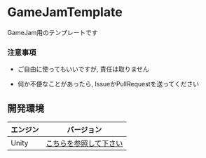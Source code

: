# GameJamTemplate

GameJam用のテンプレートです

### 注意事項

- ご自由に使ってもいいですが, 責任は取りません

- 何か不便なことがあったら, IssueかPullRequestを送ってください

## 開発環境

| エンジン | バージョン  |
| ---------- | ----------- |
| Unity      | [こちらを参照して下さい](ProjectSettings/ProjectVersion.txt#L1) |
